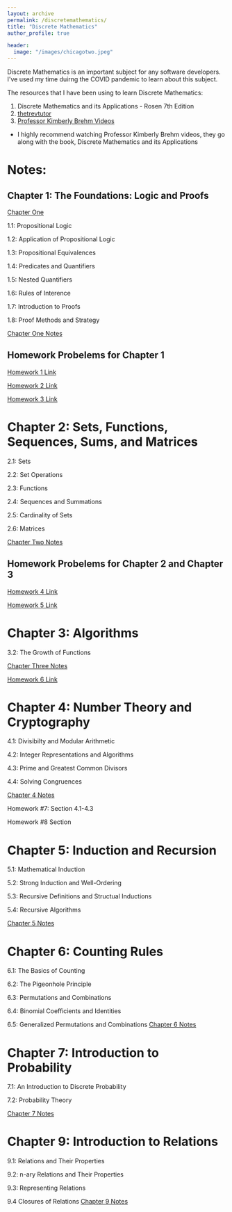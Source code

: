 ```yaml
---
layout: archive
permalink: /discretemathematics/
title: "Discrete Mathematics"
author_profile: true

header:
  image: "/images/chicagotwo.jpeg"
---
```



Discrete Mathematics is an important subject for any software developers. I've used my time duirng the COVID pandemic to learn about this subject. 

The resources that I have been using to learn Discrete Mathematics:

1. Discrete Mathematics and its Applications - Rosen 7th Edition
2. [thetrevtutor](https://trevtutor.com/discretemath/discretemath1/)
3. [Professor Kimberly Brehm Videos](https://www.youtube.com/watch?v=A3Ffwsnad0k&list=PLl-gb0E4MII28GykmtuBXNUNoej-vY5Rz)

- I highly recommend watching Professor Kimberly Brehm videos, they go along with the book, Discrete Mathematics and its Applications

# Notes:

## Chapter 1: The Foundations: Logic and Proofs

[Chapter One](https://devintheengineer.com/algorithms/chapter_one)

1.1: Propositional Logic

1.2: Application of Propositional Logic

1.3: Propositional Equivalences

1.4: Predicates and Quantifiers

1.5: Nested Quantifiers

1.6: Rules of Interence

1.7: Introduction to Proofs

1.8: Proof Methods and Strategy

[Chapter One Notes](https://github.com/devinpowers/discrete-mathematics/blob/master/Chapter%201.1-1.7%20Logic%20and%20Proofs.pdf)

## Homework Probelems for Chapter 1

[Homework 1 Link](https://github.com/devinpowers/discrete-mathematics/blob/master/Homework%20Problems/HW%231.pdf)

[Homework 2 Link](https://github.com/devinpowers/discrete-mathematics/blob/master/Homework%20Problems/HW%232.pdf)

[Homework 3 Link](https://github.com/devinpowers/discrete-mathematics/blob/master/Homework%20Problems/HW%233.pdf)

# Chapter 2: Sets, Functions, Sequences, Sums, and Matrices

2.1: Sets

2.2: Set Operations

2.3: Functions

2.4: Sequences and Summations

2.5: Cardinality of Sets

2.6: Matrices

[Chapter Two Notes](https://github.com/devinpowers/discrete-mathematics/blob/master/Chapter%202.1-2.6%20Basic%20Structures%20.pdf)

## Homework Probelems for Chapter 2 and Chapter 3

[Homework 4 Link](https://github.com/devinpowers/discrete-mathematics/blob/master/Homework%20Problems/HW%234.pdf)

[Homework 5 Link](https://github.com/devinpowers/discrete-mathematics/blob/master/Homework%20Problems/HW%235.pdf)

# Chapter 3: Algorithms

3.2: The Growth of Functions

[Chapter Three Notes](https://github.com/devinpowers/discrete-mathematics/blob/master/%20Chapter%203.2%20Growth%20Rate%20of%20Functions.pdf)

[Homework 6 Link](https://github.com/devinpowers/discrete-mathematics/blob/master/Homework%20Problems/HW%236.pdf)

# Chapter 4: Number Theory and Cryptography

4.1: Divisibilty and Modular Arithmetic

4.2: Integer Representations and Algorithms

4.3: Prime and Greatest Common Divisors

4.4: Solving Congruences

[Chapter 4 Notes](https://github.com/devinpowers/discrete-mathematics/blob/master/Chapter%204.1-4.4%20Number%20Theory.pdf)

Homework #7: Section 4.1-4.3

Homework #8 Section 

# Chapter 5: Induction and Recursion

5.1: Mathematical Induction

5.2: Strong Induction and Well-Ordering

5.3: Recursive Definitions and Structual Inductions

5.4: Recursive Algorithms


[Chapter 5 Notes](https://github.com/devinpowers/discrete-mathematics/blob/master/Chapter%205.1-5.4%20Mathematical%20Induction.pdf)


# Chapter 6: Counting Rules

6.1: The Basics of Counting

6.2: The Pigeonhole Principle

6.3: Permutations and Combinations

6.4: Binomial Coefficients and Identities

6.5: Generalized Permutations and Combinations
[Chapter 6 Notes](https://github.com/devinpowers/discrete-mathematics/blob/master/Chapter%206.1-6.5%20Counting%20Rules%20.pdf)

# Chapter 7: Introduction to Probability

7.1: An Introduction to Discrete Probability

7.2: Probability Theory

[Chapter 7 Notes](https://github.com/devinpowers/discrete-mathematics/blob/master/Chapter%207.1-7.2%20Intro%20to%20Probability%20.pdf)

# Chapter 9: Introduction to Relations

9.1: Relations and Their Properties

9.2: n-ary Relations and Their Properties

9.3: Representing Relations

9.4 Closures of Relations
[Chapter 9 Notes](https://github.com/devinpowers/discrete-mathematics/blob/master/Chapter%209.1-9.4%20Introduction%20to%20Relations.pdf)

